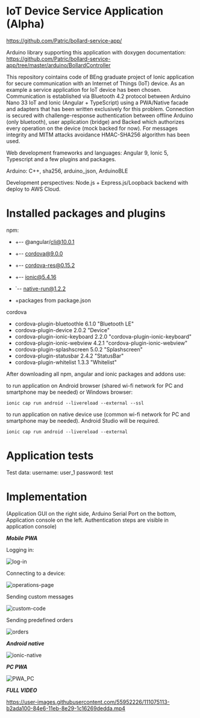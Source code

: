 # IoT Device Service Application (Alpha)

https://github.com/Patric/bollard-service-app/

Arduino library supporting this application with doxygen documentation:
https://github.com/Patric/bollard-service-app/tree/master/arduino/BollardController

This repository cointains code of BEng graduate project of Ionic application for secure communication with an Internet of Things (IoT) device. As an example a service application for IoT device has been chosen. Communication is established via Bluetooth 4.2 protocol between Arduino Nano 33 IoT and Ionic (Angular + TypeScript) using a PWA/Native facade and adapters that has been written exclusively for this problem. Connection is secured with challenge-response authentication between offline Arduino (only bluetooth), user application (bridge) and Backed which authorizes every operation on the device (mock backed for now). For messages integrity and MITM attacks avoidance HMAC-SHA256 algorithm has been used. 


Web development frameworks and languages: Angular 9, Ionic 5, Typescript and a few plugins and packages.

Arduino: C++, sha256, arduino_json, ArduinoBLE

Development perspectives:
Node.js + Express.js/Loopback backend with deploy to AWS Cloud.

# Installed packages and plugins

npm:
+ +-- @angular/cli@10.0.1
+ +-- cordova@9.0.0
+ +-- cordova-res@0.15.2
+ +-- ionic@5.4.16
+ `-- native-run@1.2.2

+ +packages from package.json

cordova

+ cordova-plugin-bluetoothle 6.1.0 "Bluetooth LE"
+ cordova-plugin-device 2.0.2 "Device"
+ cordova-plugin-ionic-keyboard 2.2.0 "cordova-plugin-ionic-keyboard"
+ cordova-plugin-ionic-webview 4.2.1 "cordova-plugin-ionic-webview"
+ cordova-plugin-splashscreen 5.0.2 "Splashscreen"
+ cordova-plugin-statusbar 2.4.2 "StatusBar"
+ cordova-plugin-whitelist 1.3.3 "Whitelist"

After downloading all npm, angular and ionic packages and addons use:

to run application on Android browser (shared wi-fi network for PC and smartphone may be needed) or Windows browser:
```
ionic cap run android --livereload --external --ssl
```
to run application on native device use (common wi-fi network for PC and smartphone may be needed). Android Studio will be required.
```
ionic cap run android --livereload --external
```

# Application tests

Test data:
username: user_1 
password: test

# Implementation

(Application GUI on the right side, Arduino Serial Port on the bottom, Application console on the left. Authentication steps are visible in application console)

***Mobile PWA***

Logging in:

![log-in](https://user-images.githubusercontent.com/55952226/111076721-c1e41d00-84ed-11eb-8aaf-e04c6e06aa93.gif)

Connecting to a device:

![operations-page](https://user-images.githubusercontent.com/55952226/111076820-4e8edb00-84ee-11eb-843a-3933edd13361.gif)

Sending custom messages

![custom-code](https://user-images.githubusercontent.com/55952226/111077356-ba724300-84f0-11eb-89c5-4a65ebb0867a.gif)


Sending predefined orders

![orders](https://user-images.githubusercontent.com/55952226/111077143-ac6ff280-84ef-11eb-96df-63346514865f.gif)

***Android native***


![ionic-native](https://user-images.githubusercontent.com/55952226/111077660-1db0a500-84f2-11eb-9c9c-20932422492e.gif)


***PC PWA***

![PWA_PC](https://user-images.githubusercontent.com/55952226/111077768-9fa0ce00-84f2-11eb-9e94-03957491fdeb.gif)


***FULL VIDEO***

https://user-images.githubusercontent.com/55952226/111075113-b2ada100-84e6-11eb-8e29-1c16269dedda.mp4


